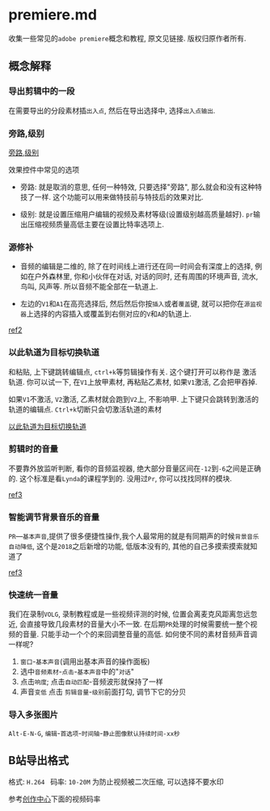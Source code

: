 # premiere.md

收集一些常见的`adobe premiere`概念和教程, 原文见链接. 版权归原作者所有.

## 概念解释

### 导出剪辑中的一段

在需要导出的分段素材插`出入点`, 然后在导出选择中, 选择`出入点输出`.

### 旁路,级别

[旁路,级别](https://zhidao.baidu.com/question/277522618.html)

效果控件中常见的选项

+ 旁路: 就是取消的意思, 任何一种特效, 只要选择"旁路", 那么就会和没有这种特技了一样.
这个功能可以用来做特技前与特技后的效果对比.

+ 级别: 就是设置压缩用户编辑的视频及素材等级(设置级别越高质量越好).
`pr`输出压缩视频质量高低主要在设置比特率选项上.

### 源修补

+ 音频的编辑是二维的, 除了在时间线上进行还在同一时间会有深度上的选择,
例如在户外森林里, 你和小伙伴在对话, 对话的同时, 还有周围的环境声音, 流水, 鸟叫, 风声等.
所以音频不能全部在一轨道上.

+ 左边的`V1`和`A1`在高亮选择后, 然后然后你按`插入`或者`覆盖`键,
就可以把你在`源监视器`上选择的内容插入或覆盖到右侧对应的`V`和`A`的轨道上.

[ref2](https://www.zhihu.com/question/332212887/answer/731545521)

### 以此轨道为目标切换轨道

和粘贴, 上下键跳转编辑点, `ctrl+k`等剪辑操作有关. 这个键打开可以称作是 激活轨道.
你可以试一下, 在`V1`上放甲素材, 再粘贴乙素材, 如果`V1`激活, 乙会把甲吞掉.

如果`V1`不激活, `V2`激活, 乙素材就会跑到`V2`上, 不影响甲.
上下键只会跳转到激活的轨道的编辑点. `Ctrl+k`切断只会切激活轨道的素材

[以此轨道为目标切换轨道](https://zhidao.baidu.com/question/1576664186150389380.html)

### 剪辑时的音量

不要靠外放监听判断, 看你的音频监视器, 绝大部分音量区间在`-12`到`-6`之间是正确的.
这个标准是看`Lynda`的课程学到的.
没用过`Pr`, 你可以找找同样的模块.

[ref3](https://www.zhihu.com/question/53675190/answer/136213642)

### 智能调节背景音乐的音量

`PR`—`基本声音`,提供了很多便捷性操作,我个人最常用的就是有同期声的时候`背景音乐自动降低`,
这个是`2018`之后新增的功能, 低版本没有的, 其他的自己多摸索摸索就知道了

[ref3](https://www.zhihu.com/question/53675190/answer/136213642)

### 快速统一音量

我们在录制`VOLG`, 录制教程或是一些视频评测的时候, 位置会离麦克风距离忽远忽近, 会直接导致几段素材的音量大小不一致.
在后期`PR`处理的时候需要统一整个视频的音量. 只能手动一个个的来回调整音量的高低. 如何使不同的素材音频声音调一样呢?

1. `窗口`-`基本声音`(调用出基本声音的操作面板)
2. 选中`音频素材`-`点击`-`基本声音`中的"`对话`"
3. 点击`响度`; 点击`自动匹配`-音频波形就保持了一样
4. 声音`变低` 点击 `剪辑音量`-`级别`前面打勾, 调节下它的分贝

### 导入多张图片

`Alt-E-N-G`, `编辑`-`首选项`-`时间轴`-`静止图像默认持续时间-xx秒`

## B站导出格式

格式: `H.264 `
码率: `10-20M`
为防止视频被二次压缩, 可以选择不要水印

参考[创作中心](https://member.bilibili.com/platform/upload/video/frame)下面的视频码率
